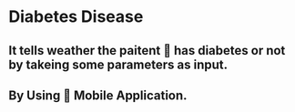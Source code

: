 # Diabetes Disease
## It tells weather the paitent 👦 has diabetes or not by takeing some parameters as input.
## By Using 📱 Mobile Application.
